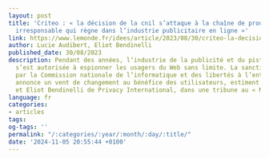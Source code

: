```yaml
---
layout: post
title: 'Criteo : « la décision de la cnil s’attaque à la chaîne de production de données
  irresponsable qui règne dans l’industrie publicitaire en ligne »'
link: https://www.lemonde.fr/idees/article/2023/08/30/criteo-la-decision-de-la-cnil-s-attaque-a-la-chaine-de-production-de-donnees-irresponsable-qui-regne-dans-l-industrie-publicitaire-en-ligne_6187094_3232.html
author: Lucie Audibert, Eliot Bendinelli
published_date: 30/08/2023
description: Pendant des années, l’industrie de la publicité et du pistage en ligne
  s’est autorisée à espionner les usagers du Web sans limite. La sanction infligée
  par la Commission nationale de l’informatique et des libertés à l’entreprise Criteo
  annonce un vent de changement au bénéfice des utilisateurs, estiment Lucie Audibert
  et Eliot Bendinelli de Privacy International, dans une tribune au « Monde ».
language: fr
categories:
- articles
tags:
og-tags: ''
permalink: "/:categories/:year/:month/:day/:title/"
date: '2024-11-05 20:55:44 +0100'
---
```

